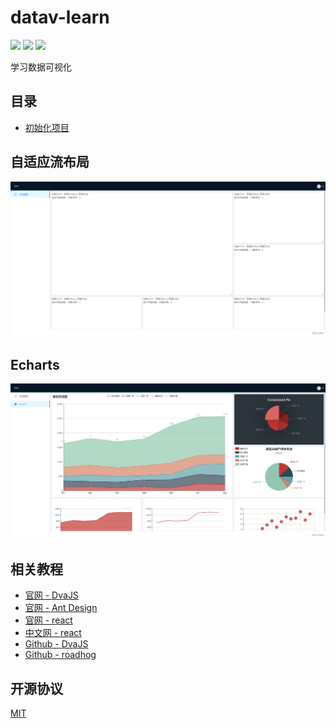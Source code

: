 # datav-learn

[![](https://img.shields.io/badge/react-^16.2.0-brightgreen.svg?style=flat-square)](https://github.com/facebook/react)
[![](https://img.shields.io/badge/ant--design-^3.6.3-yellowgreen.svg?style=flat-square)](https://github.com/ant-design/ant-design)
[![](https://img.shields.io/badge/dva-^2.3.1-orange.svg?style=flat-square)](https://github.com/dvajs/dva)

学习数据可视化

## 目录

- [初始化项目](https://github.com/huang6349/dva-learn)

## 自适应流布局

![预览图](./preview/grid.png)

## Echarts

![预览图](./preview/echarts.png)

## 相关教程

- [官网 - DvaJS](https://dvajs.com/)
- [官网 - Ant Design](https://ant.design/index-cn)
- [官网 - react](https://reactjs.org)
- [中文网 - react](https://doc.react-china.org)
- [Github - DvaJS](https://github.com/dvajs/dva)
- [Github - roadhog](https://github.com/sorrycc/roadhog)

## 开源协议

[MIT](https://tldrlegal.com/license/mit-license)
